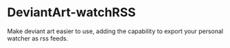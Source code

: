 # DeviantArt-watchRSS
Make deviant art easier to use, adding the capability to export your personal watcher as rss feeds.

